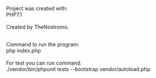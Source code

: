 Project was created with:<br/>
PHP7.1
<br/>
<br/>
Created by TheNostromo.
<br/>
<br/>

Command to run the program:<br/>
php index.php
<br/><br/>
For test you can run command:<br/>
./vendor/bin/phpunit tests --bootstrap vendor/autoload.php